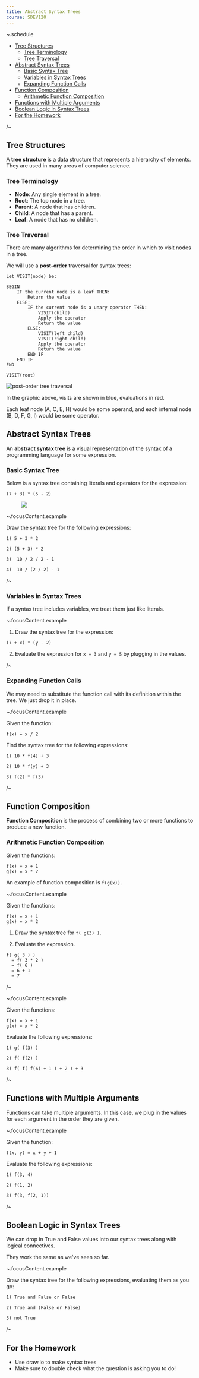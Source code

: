 ```yaml
---
title: Abstract Syntax Trees
course: SDEV120
---
```


~.schedule

- [Tree Structures](#tree-structures)
  - [Tree Terminology](#tree-terminology)
  - [Tree Traversal](#tree-traversal)
- [Abstract Syntax Trees](#abstract-syntax-trees)
  - [Basic Syntax Tree](#basic-syntax-tree)
  - [Variables in Syntax Trees](#variables-in-syntax-trees)
  - [Expanding Function Calls](#expanding-function-calls)
- [Function Composition](#function-composition)
  - [Arithmetic Function Composition](#arithmetic-function-composition)
- [Functions with Multiple Arguments](#functions-with-multiple-arguments)
- [Boolean Logic in Syntax Trees](#boolean-logic-in-syntax-trees)
- [For the Homework](#for-the-homework)

/~

## Tree Structures

A **tree structure** is a data structure that represents a hierarchy of elements. They are used in many areas of computer science.

### Tree Terminology

- **Node**: Any single element in a tree.
- **Root**: The top node in a tree.
- **Parent**: A node that has children.
- **Child**: A node that has a parent.
- **Leaf**: A node that has no children.

### Tree Traversal

There are many algorithms for determining the order in which to visit nodes in a tree.

We will use a **post-order** traversal for syntax trees:

```
Let VISIT(node) be:

BEGIN
    IF the current node is a leaf THEN:
        Return the value
    ELSE:
        IF the current node is a unary operator THEN:
            VISIT(child)
            Apply the operator
            Return the value
        ELSE:
            VISIT(left child)
            VISIT(right child)
            Apply the operator
            Return the value
        END IF
    END IF
END

VISIT(root)
```

![post-order tree traversal](https://files.codingninjas.in/article_images/iterative-postorder-traversal-of-binary-tree-0-1635320121.jpg)

In the graphic above, visits are shown in blue, evaluations in red.

Each leaf node (A, C, E, H) would be some operand, and each internal node (B, D, F, G, I) would be some operator.

## Abstract Syntax Trees

An **abstract syntax tree** is a visual representation of the syntax of a programming language for some expression.

### Basic Syntax Tree

Below is a syntax tree containing literals and operators for the expression:

```
(7 + 3) * (5 - 2)
```

<figure>
    <span>
        <img src="images/parse_tree.png" style="">
    </span>
</figure>

~.focusContent.example

Draw the syntax tree for the following expressions:

```
1) 5 + 3 * 2

2) (5 + 3) * 2

3)  10 / 2 / 2 - 1

4)  10 / (2 / 2) - 1
```

/~

### Variables in Syntax Trees

If a syntax tree includes variables, we treat them just like literals.

~.focusContent.example

1. Draw the syntax tree for the expression:

```
(7 + x) * (y - 2)
```

2. Evaluate the expression for `x = 3` and `y = 5` by plugging in the values.

/~

### Expanding Function Calls

We may need to substitute the function call with its definition within the tree. We just drop it in place.

~.focusContent.example

Given the function:

```
f(x) = x / 2
```

Find the syntax tree for the following expressions:

```
1) 10 * f(4) + 3

2) 10 * f(y) + 3

3) f(2) * f(3)
```

/~

## Function Composition

**Function Composition** is the process of combining two or more functions to produce a new function.

### Arithmetic Function Composition

Given the functions:

```
f(x) = x + 1
g(x) = x * 2
```

An example of function composition is `f(g(x))`.

~.focusContent.example

Given the functions:

```
f(x) = x + 1
g(x) = x * 2
```

1. Draw the syntax tree for `f( g(3) )`.

2. Evaluate the expression.

```
f( g( 3 ) )
  = f( 3 * 2 )
  = f( 6 )
  = 6 + 1
  = 7
```

/~

~.focusContent.example

Given the functions:

```
f(x) = x + 1
g(x) = x * 2
```

Evaluate the following expressions:

```
1) g( f(3) )

2) f( f(2) )

3) f( f( f(6) + 1 ) + 2 ) + 3
```

/~

## Functions with Multiple Arguments

Functions can take multiple arguments. In this case, we plug in the values for each argument in the order they are given.

~.focusContent.example

Given the function:

```
f(x, y) = x + y + 1
```

Evaluate the following expressions:

```
1) f(3, 4)

2) f(1, 2)

3) f(3, f(2, 1))
```

/~

## Boolean Logic in Syntax Trees

We can drop in True and False values into our syntax trees along with logical connectives.

They work the same as we've seen so far.

~.focusContent.example

Draw the syntax tree for the following expressions, evaluating them as you go:

```
1) True and False or False

2) True and (False or False)

3) not True
```

/~

## For the Homework

- Use draw.io to make syntax trees
- Make sure to double check what the question is asking you to do!
